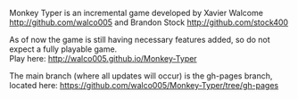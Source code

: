 Monkey Typer is an incremental game developed by Xavier Walcome http://github.com/walco005 and Brandon Stock http://github.com/stock400

As of now the game is still having necessary features added, so do not expect a fully playable game.  
Play here: http://walco005.github.io/Monkey-Typer  

The main branch (where all updates will occur) is the gh-pages branch, located here: https://github.com/walco005/Monkey-Typer/tree/gh-pages
